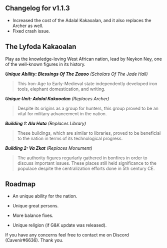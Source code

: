 ## Changelog for v1.1.3
- Increased the cost of the Adalal Kakaoalan, and it also replaces the Archer as well.
- Fixed crash issue.

## The Lyfoda Kakaoalan  
Play as the knowledge-loving West African nation, lead by Neykon Ney, one of the well-known figures in its history.  

***Unique Ability: Blessings Of The Zaaoo** (Scholars Of The Jade Hall)*
> This Iron-Age to Early-Medieval state independently developed iron tools, elephant domestication, and writing. 

***Unique Unit: Adalal Kakaoalan** (Replaces Archer)*  

> Despite its origins as a group for hunters, this group proved to be an vital for military advancement in the nation.  

***Building 1: Ala Hata** (Replaces Library)*  

> These buildings, which are similar to libraries, proved to be beneficial to the nation in terms of its technological progress. 

***Building 2: Va Zkat** (Replaces Monument)*  

> The authority figures regurlarly gathered in bonfires in order to discuss important issues. These places still held significance to the populace despite the centralization efforts done in 5th century CE. 

## Roadmap
- An unique ability for the nation.

- Unique great persons.

- More balance fixes.

- Unique religion (if G&K update was released).

If you have any concerns feel free to contact me on Discord (Cavenir#6636). Thank you.
